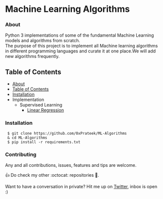 # Machine Learning Algorithms
### About
Python 3 implementations of some of the fundamental Machine Learning models and algorithms from scratch.<br/>
The purpose of this project is to implement all Machine learning algorithms in different programming languages and curate it at one place.We will add new algorithms frequently.

## Table of Contents
   * [About](https://github.com/0xprateek/ML-Algorithms#About)  
   * [Table of Contents](https://github.com/0xprateek/ML-Algorithms#Table-of-Contents)  
   * [Installation](https://github.com/0xprateek/ML-Algorithms#Installation)  
   * Implementation
        * Supervised Learning <br/>
           * [ Linear Regression](https://github.com/0xPrateek/ML-Algorithms/blob/master/Algorithms/Linear%20Regression/LinearRegression.py)
                   
 ### Installation
 ```
  $ git clone https://github.com/0xPrateek/ML-Algorithms
  & cd ML-Algorithms
  $ pip install -r requirements.txt
 ```

### Contributing

Any and all contributions, issues, features and tips are welcome.

:+1: Do check my other :octocat: repositories :rocket:.

Want to have a conversation in private? Hit me up on [Twitter](https://twitter.com/prateekis1), inbox is open :)
